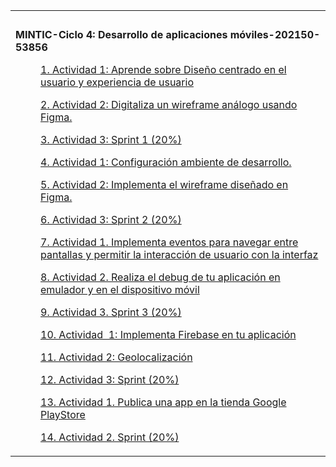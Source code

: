<html><head><meta http-equiv="&#39;Content-Type&#39;" content="&#39;text/html;charset=utf-8&#39;" /><title>MINTIC-Ciclo 4: Desarrollo de aplicaciones m&#243;viles-202150-53856</title></head><body><table cellpadding=0 cellspacing=0 border=0 width=100%><tr><td colspan=3>&nbsp;</td></tr><tr><td valign="top" width="100%"><font class="title"><strong>MINTIC-Ciclo 4: Desarrollo de aplicaciones m&#243;viles-202150-53856</strong></font><br><p class='d2l' style=' margin-left: 40px'><a target="_blank" href="Documentos/M1/Actividad de aprendizaje 1.html" />1. Actividad 1: Aprende sobre Dise&#241;o centrado en el usuario y experiencia de usuario</a></p><p class='d2l' style=' margin-left: 40px'><a target="_blank" href="Documentos/M1/Actividad de aprendizaje 3.html" />2. Actividad 2: Digitaliza un wireframe an&#225;logo usando Figma.</a></p><p class='d2l' style=' margin-left: 40px'><a target="_blank" href="Documentos/M1/Actividad de aprendizaje 4.html" />3. Actividad 3: Sprint 1 (20%)</a></p><p class='d2l' style=' margin-left: 40px'><a target="_blank" href="Documentos/M2/Actividad de aprendizaje 1.html" />4. Actividad 1: Configuraci&#243;n ambiente de desarrollo.</a></p><p class='d2l' style=' margin-left: 40px'><a target="_blank" href="Documentos/M2/Actividad de aprendizaje 2.html" />5. Actividad 2: Implementa el wireframe dise&#241;ado en Figma.</a></p><p class='d2l' style=' margin-left: 40px'><a target="_blank" href="Documentos/M2/Actividad de aprendizaje 3.html" />6. Actividad 3: Sprint 2 (20%)</a></p><p class='d2l' style=' margin-left: 40px'><a target="_blank" href="Documentos/M3/Actividad de aprendizaje 1. Acciones y tiempos de aprendizaje.html" />7. Actividad 1. Implementa eventos para navegar entre pantallas y permitir la interacci&#243;n de usuario con la interfaz</a></p><p class='d2l' style=' margin-left: 40px'><a target="_blank" href="Documentos/M3/Actividad de aprendizaje 2. Acciones y tiempos de aprendizaje.html" />8. Actividad 2. Realiza el debug de tu aplicaci&#243;n en emulador y en el dispositivo m&#243;vil</a></p><p class='d2l' style=' margin-left: 40px'><a target="_blank" href="Documentos/M3/Actividad de aprendizaje 3. Acciones y tiempos de aprendizaje.html" />9. Actividad 3. Sprint 3 (20%)</a></p><p class='d2l' style=' margin-left: 40px'><a target="_blank" href="Documentos/M4/Actividad de aprendizaje 1. Acciones y tiempos de aprendizaje.html" />10. Actividad &nbsp;1: Implementa Firebase en tu aplicaci&#243;n</a></p><p class='d2l' style=' margin-left: 40px'><a target="_blank" href="Documentos/M4/Actividad de aprendizaje 2. Acciones y tiempos de aprendizaje.html" />11. Actividad 2: Geolocalizaci&#243;n</a></p><p class='d2l' style=' margin-left: 40px'><a target="_blank" href="Documentos/M4/Actividad de aprendizaje Reto 4. Acciones y tiempos de aprendizaje.html" />12. Actividad 3: Sprint (20%)</a></p><p class='d2l' style=' margin-left: 40px'><a target="_blank" href="Documentos/M5/Actividad de aprendizaje 1. Acciones y tiempos de aprendizaje.html" />13. Actividad 1. Publica una app en la tienda Google PlayStore</a></p><p class='d2l' style=' margin-left: 40px'><a target="_blank" href="Documentos/M5/Actividad de aprendizaje 2. Acciones y tiempos de aprendizaje.html" />14. Actividad 2. Sprint (20%)</a></p></td></tr></table></body></html>
